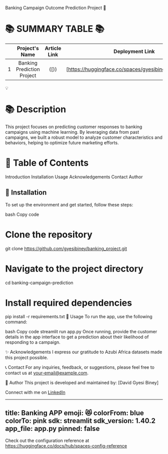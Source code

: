 
Banking Campaign Outcome Prediction Project 🚀

📚 **SUMMARY TABLE 📚**
=========================
|  | Project's Name          | Article Link                                                  | Deployment Link                                            |
|:-:|:------------------------:|:--------------------------------------------------------------:|:----------------------------------------------------------:|
| 1 | Banking Prediction Project|  ([))                             | [https://huggingface.co/spaces/gyesibiney/banking_APP) |
💡

📚 **Description**
=======================
This project focuses on predicting customer responses to banking campaigns using machine learning. By leveraging data from past campaigns, we built a robust model to analyze customer characteristics and behaviors, helping to optimize future marketing efforts.

📖 **Table of Contents**
=======================
Introduction
Installation
Usage
Acknowledgements
Contact
Author

🔧 **Installation**
---------------------
To set up the environment and get started, follow these steps:

bash
Copy code
# Clone the repository
git clone https://github.com/gyesibiney/banking_project.git

# Navigate to the project directory
cd banking-campaign-prediction

# Install required dependencies
pip install -r requirements.txt
🚀 Usage
To run the app, use the following command:

bash
Copy code
streamlit run app.py
Once running, provide the customer details in the app interface to get a prediction about their likelihood of responding to a campaign.

✨ Acknowledgements
I express our gratitude to Azubi Africa datasets made this project possible.

📞 Contact
For any inquiries, feedback, or suggestions, please feel free to contact us at your-email@example.com.

👥 Author
This project is developed and maintained by:
[David Gyesi Biney]

Connect with me on [LinkedIn](https://www.linkedin.com/in/david-gyesi-biney)














---
title: Banking APP
emoji: 😻
colorFrom: blue
colorTo: pink
sdk: streamlit
sdk_version: 1.40.2
app_file: app.py
pinned: false
---

Check out the configuration reference at https://huggingface.co/docs/hub/spaces-config-reference
